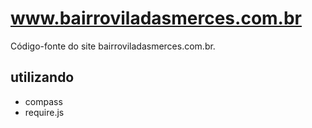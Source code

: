 www.bairroviladasmerces.com.br
=============

Código-fonte do site bairroviladasmerces.com.br.

## utilizando
- compass
- require.js
